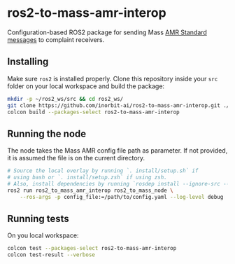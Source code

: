 # ros2-to-mass-amr-interop

Configuration-based ROS2 package for sending Mass [AMR Standard messages](https://github.com/MassRobotics-AMR/AMR_Interop_Standard) to complaint receivers.

## Installing

Make sure `ros2` is installed properly. Clone this repository inside your `src` folder on your local workspace and build the package:

```bash
mkdir -p ~/ros2_ws/src && cd ros2_ws/
git clone https://github.com/inorbit-ai/ros2-to-mass-amr-interop.git ./src
colcon build --packages-select ros2-to-mass-amr-interop
```

## Running the node

The node takes the Mass AMR config file path as parameter. If not provided, it is assumed the file is on the current directory.

```bash
# Source the local overlay by running `. install/setup.sh` if
# using bash or `. install/setup.zsh` if using zsh.
# Also, install dependencies by running `rosdep install --ignore-src --from-paths src/`
ros2 run ros2_to_mass_amr_interop ros2_to_mass_node \
    --ros-args -p config_file:=/path/to/config.yaml --log-level debug
```

## Running tests

On you local workspace:

```bash
colcon test --packages-select ros2-to-mass-amr-interop
colcon test-result --verbose
```
